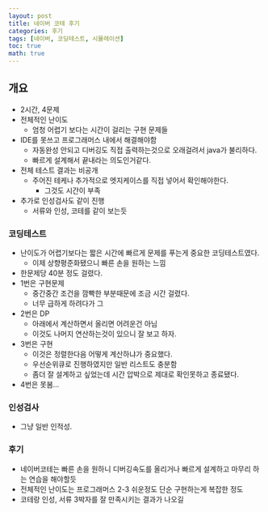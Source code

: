 ```yaml
---
layout: post
title: 네이버 코테 후기
categories: 후기
tags: [네이버, 코딩테스트, 시뮬레이션]
toc: true
math: true
---
```


## 개요

- 2시간, 4문제
- 전체적인 난이도
  - 엄청 어렵기 보다는 시간이 걸리는 구현 문제들
- IDE를 못쓰고 프로그래머스 내에서 해결해야함
  - 자동완성 안되고 디버깅도 직접 출력하는것으로 오래걸려서 java가 불리하다.
  - 빠르게 설계해서 끝내라는 의도인거같다.
- 전체 테스트 결과는 비공개
  - 주어진 테케나 추가적으로 엣지케이스를 직접 넣어서 확인해야한다.
    - 그것도 시간이 부족
- 추가로 인성검사도 같이 진행
  - 서류와 인성, 코테를 같이 보는듯

### 코딩테스트

- 난이도가 어렵기보다는 짧은 시간에 빠르게 문제를 푸는게 중요한 코딩테스트였다.
  - 이제 상향평준화됐으니 빠른 손을 원하는 느낌
- 한문제당 40분 정도 걸렸다.
- 1번은 구현문제
  - 중간중간 조건을 깜빡한 부분때문에 조금 시간 걸렸다.
  - 너무 급하게 하려다가 그
- 2번은 DP
  - 아래에서 계산하면서 올리면 어려운건 아님
  - 이것도 나머지 연산하는것이 있으니 잘 보고 하자.
- 3번은 구현
  - 이것은 정렬한다음 어떻게 계산하냐가 중요했다.
  - 우선순위큐로 진행하였지만 일반 리스트도 충분함
  - 좀더 잘 설계하고 싶었는데 시간 압박으로 제대로 확인못하고 종료됐다.
- 4번은 못봄...

### 인성검사

- 그냥 일반 인적성.

### 후기

- 네이버코테는 빠른 손을 원하니 디버깅속도를 올리거나 빠르게 설계하고 마무리 하는 연습을 해야할듯
- 전체적인 난이도는 프로그래머스 2-3 쉬운정도 단순 구현하는게 복잡한 정도
- 코테랑 인성, 서류 3박자를 잘 만족시키는 결과가 나오길
